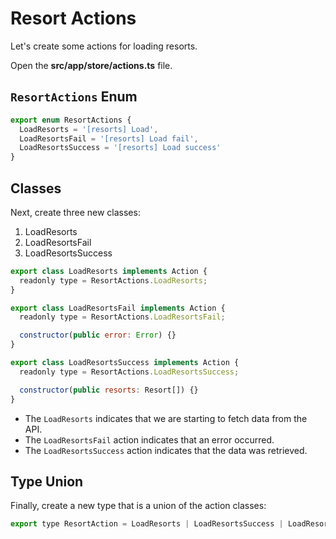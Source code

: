 # Resort Actions

Let's create some actions for loading resorts.

Open the **src/app/store/actions.ts** file.

## `ResortActions` Enum

```javascript
export enum ResortActions {
  LoadResorts = '[resorts] Load',
  LoadResortsFail = '[resorts] Load fail',
  LoadResortsSuccess = '[resorts] Load success'
}
```

## Classes

Next, create three new classes:

1. LoadResorts
2. LoadResortsFail
3. LoadResortsSuccess

```javascript
export class LoadResorts implements Action {
  readonly type = ResortActions.LoadResorts;
}

export class LoadResortsFail implements Action {
  readonly type = ResortActions.LoadResortsFail;

  constructor(public error: Error) {}
}

export class LoadResortsSuccess implements Action {
  readonly type = ResortActions.LoadResortsSuccess;

  constructor(public resorts: Resort[]) {}
}
```

* The `LoadResorts` indicates that we are starting to fetch data from the API.
* The `LoadResortsFail` action indicates that an error occurred.
* The `LoadResortsSuccess` action indicates that the data was retrieved. 

## Type Union

Finally, create a new type that is a union of the action classes:

```javascript
export type ResortAction = LoadResorts | LoadResortsSuccess | LoadResortsFail;
```
